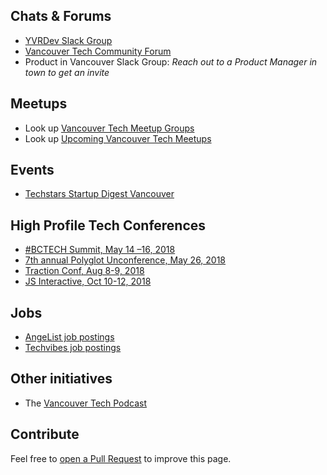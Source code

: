 ## Chats & Forums

* [YVRDev Slack Group](http://yvrdev.com)
* [Vancouver Tech Community Forum](https://community.vancouvertech.com)
* Product in Vancouver Slack Group: _Reach out to a Product Manager in town to get an invite_

## Meetups

* Look up [Vancouver Tech Meetup Groups](https://www.meetup.com/find/tech/?allMeetups=false&radius=50&userFreeform=Vancouver%2C+BC&mcId=z867442&mcName=Vancouver%2C+British+Columbia%2C+CA&sort=default&eventFilter=mysugg)
* Look up [Upcoming Vancouver Tech Meetups](https://www.meetup.com/find/events/tech/?allMeetups=false&radius=50&userFreeform=Vancouver%2C+BC&mcId=z867442&mcName=Vancouver%2C+British+Columbia%2C+CA&eventFilter=mysugg)

## Events

* [Techstars Startup Digest Vancouver](https://www.startupdigest.com/digests/vancouver)

## High Profile Tech Conferences

* [#BCTECH Summit, May 14 –16, 2018](https://bctechsummit.ca/)
* [7th annual Polyglot Unconference, May 26, 2018](http://www.polyglotconf.com/)
* [Traction Conf, Aug 8-9, 2018](https://www.tractionconf.io/)
* [JS Interactive, Oct 10-12, 2018](https://events.linuxfoundation.org/events/js-interactive-2018/)

## Jobs

* [AngeList job postings](https://angel.co/vancouver/jobs)
* [Techvibes job postings](https://jobs.techvibes.com/)

## Other initiatives

* The [Vancouver Tech Podcast](http://www.vancouvertechpodcast.ca/)

## Contribute

Feel free to [open a Pull Request](https://github.com/vancouvertechcom/www.vancouvertech.com/edit/master/README.md) to improve this page.
